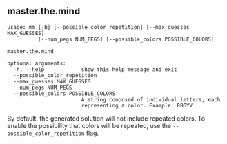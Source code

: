 ## master.the.mind ##

	usage: mm [-h] [--possible_color_repetition] [--max_guesses MAX_GUESSES]
			  [--num_pegs NUM_PEGS] [--possible_colors POSSIBLE_COLORS]

	master.the.mind

	optional arguments:
	  -h, --help            show this help message and exit
	  --possible_color_repetition
	  --max_guesses MAX_GUESSES
	  --num_pegs NUM_PEGS
	  --possible_colors POSSIBLE_COLORS
							A string composed of individual letters, each
							representing a color. Example: RBGYV

By default, the generated solution will not include repeated colors. To enable the possibility that colors will be repeated, use the `--possible_color_repetition` flag.
